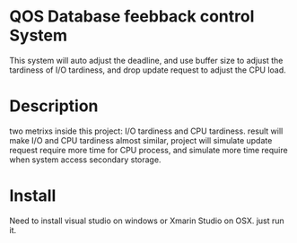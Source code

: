 # QOS Database feebback control System

This system will auto adjust the deadline, and use buffer size to adjust the tardiness of I/O tardiness, and drop update request to adjust the CPU load.

# Description
two metrixs inside this project: I/O tardiness and CPU tardiness.
result will make I/O and CPU tardiness almost similar, project will simulate update request require more time for CPU process, and simulate more time require when system access secondary storage.

# Install
Need to install visual studio on windows or Xmarin Studio on OSX. just run it.

